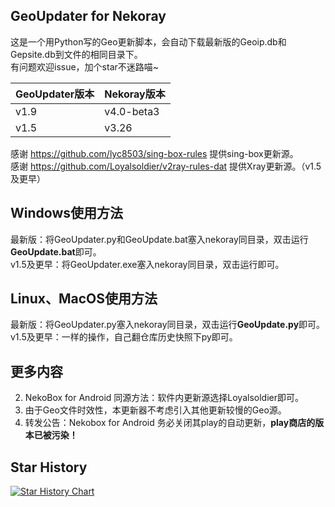 ## GeoUpdater for Nekoray
这是一个用Python写的Geo更新脚本，会自动下载最新版的Geoip.db和Gepsite.db到文件的相同目录下。<br/>
有问题欢迎issue，加个star不迷路喵~

| GeoUpdater版本|Nekoray版本|
| --- | --- |
|v1.9|v4.0-beta3|
|v1.5|v3.26|

感谢 https://github.com/lyc8503/sing-box-rules 提供sing-box更新源。<br/>
感谢 https://github.com/Loyalsoldier/v2ray-rules-dat 提供Xray更新源。（v1.5及更早）

## Windows使用方法
最新版：将GeoUpdater.py和GeoUpdate.bat塞入nekoray同目录，双击运行**GeoUpdate.bat**即可。<br/>
v1.5及更早：将GeoUpdater.exe塞入nekoray同目录，双击运行即可。

## Linux、MacOS使用方法
最新版：将GeoUpdater.py塞入nekoray同目录，双击运行**GeoUpdate.py**即可。<br/>
v1.5及更早：一样的操作，自己翻仓库历史快照下py即可。

## 更多内容
2. NekoBox for Android 同源方法：软件内更新源选择Loyalsoldier即可。
3. 由于Geo文件时效性，本更新器不考虑引入其他更新较慢的Geo源。
4. 转发公告：Nekobox for Android 务必关闭其play的自动更新，**play商店的版本已被污染！**

## Star History

[![Star History Chart](https://api.star-history.com/svg?repos=zhangtony239/NekoGeoUpdater&type=Date)](https://star-history.com/#zhangtony239/NekoGeoUpdater&Date)
